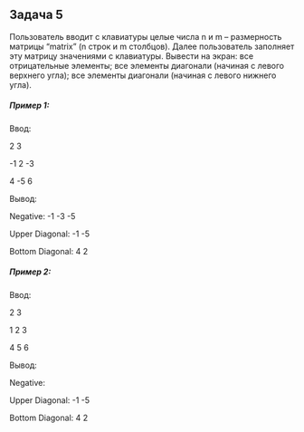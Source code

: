 ## Задача 5

Пользователь вводит с клавиатуры целые числа n и m – размерность матрицы “matrix” (n строк и m столбцов). Далее пользователь заполняет эту матрицу значениями с клавиатуры. 
Вывести на экран: 
все отрицательные элементы; 
все элементы диагонали (начиная с левого верхнего угла);
все элементы диагонали (начиная с левого нижнего угла).


##### Пример 1:

Ввод:

2 3

-1  2 -3

 4 -5  6

Вывод:

Negative: -1 -3 -5

Upper Diagonal: -1 -5

Bottom Diagonal: 4 2


##### Пример 2:

Ввод:

2 3

1 2 3

4 5  6

Вывод:

Negative:

Upper Diagonal: -1 -5

Bottom Diagonal: 4 2